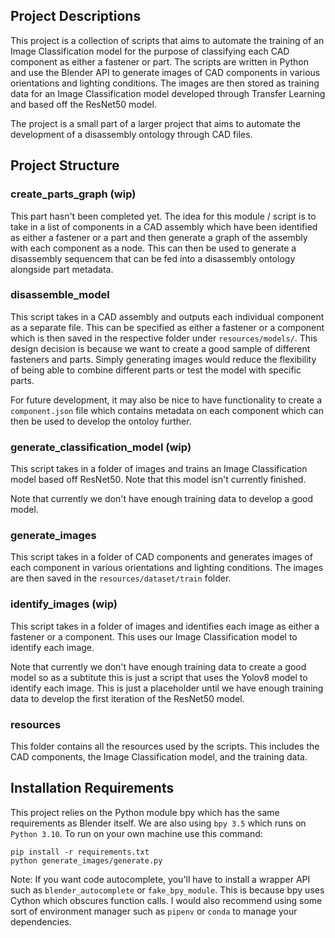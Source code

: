 ## Project Descriptions

This project is a collection of scripts that aims to automate the training of an Image Classification model for the purpose of classifying each CAD component as either a fastener or part. The scripts are written in Python and use the Blender API to generate images of CAD components in various orientations and lighting conditions. The images are then stored as training data for an Image Classification model developed through Transfer Learning and based off the ResNet50 model. 

The project is a small part of a larger project that aims to automate the development of a disassembly ontology through CAD files.

## Project Structure

### create_parts_graph (wip)

This part hasn't been completed yet. The idea for this module / script is to take in a list of components in a CAD assembly which have been identified as either a fastener or a part and then generate a graph of the assembly with each component as a node. This can then be used to generate a disassembly sequencem that can be fed into a disassembly ontology alongside part metadata.

### disassemble_model

This script takes in a CAD assembly and outputs each individual component as a separate file. This can be specified as either a fastener or a component which is then saved in the respective folder under `resources/models/`. This design decision is because we want to create a good sample of different
fasteners and parts. Simply generating images would reduce the flexibility of being able to combine different parts or test the model with specific
parts.

For future development, it may also be nice to have functionality to create a `component.json` file which contains metadata on each component which can then be used to develop the ontoloy further.

### generate_classification_model (wip)

This script takes in a folder of images and trains an Image Classification model based off ResNet50. Note that this model isn't currently finished.

Note that currently we don't have enough training data to develop a good model.

### generate_images

This script takes in a folder of CAD components and generates images of each component in various orientations and lighting conditions. The images are then saved in the `resources/dataset/train` folder.

### identify_images (wip)

This script takes in a folder of images and identifies each image as either a fastener or a component. This uses our Image Classification model to identify each image.

Note that currently we don't have enough training data to create a good model so as a subtitute this is just a script that uses the Yolov8 model to identify each image. This is just a placeholder until we have enough training data to develop the first iteration of the ResNet50 model.

### resources

This folder contains all the resources used by the scripts. This includes the CAD components, the Image Classification model, and the training data.

## Installation Requirements

This project relies on the Python module bpy which has the same requirements as Blender itself. We are also using `bpy 3.5` which runs on `Python 3.10`. To run on your own machine use this command:

```
pip install -r requirements.txt
python generate_images/generate.py
```

Note: If you want code autocomplete, you'll have to install a wrapper API such as `blender_autocomplete` or `fake_bpy_module`. This is because bpy uses Cython which obscures function calls. I would also recommend using some sort of environment manager such as `pipenv` or `conda` to manage your dependencies.